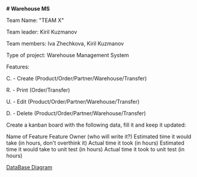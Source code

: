 **# Warehouse MS**

Team Name: "TEAM X"

Team leader: Kiril Kuzmanov

Team members: Iva Zhechkova, Kiril Kuzmanov

Type of project: Warehouse Management System



Features:

C. - Create (Product/Order/Partner/Warehouse/Transfer)

R. - Print (Order/Transfer)

U. - Edit (Product/Order/Partner/Warehouse/Transfer)

D. - Delete (Product/Order/Partner/Warehouse/Transfer)

Create a kanban board with the following data, fill it and keep it updated:

Name of Feature
Feature Owner (who will write it?)
Estimated time it would take (in hours, don't overthink it)
Actual time it took (in hours)
Estimated time it would take to unit test (in hours)
Actual time it took to unit test (in hours)




[DataBase Diagram](http://prntscr.com/n5xp4o)